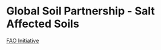 # Global Soil Partnership - Salt Affected Soils

[FAO Initiative](http://www.fao.org/global-soil-partnership/resources/highlights/detail/en/c/1269946/)


